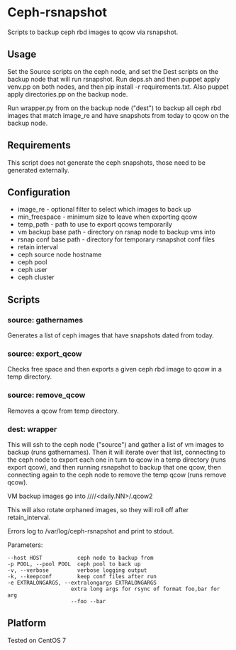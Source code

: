 # Ceph-rsnapshot

Scripts to backup ceph rbd images to qcow via rsnapshot.

## Usage

Set the Source scripts on the ceph node, and set the Dest scripts on the backup node that will run rsnapshot. Run deps.sh and then puppet apply venv.pp on both nodes, and then pip install -r requirements.txt. Also puppet apply directories.pp on the backup node.

Run wrapper.py from on the backup node ("dest") to backup all ceph rbd images that match image_re and have snapshots from today to qcow on the backup node.

## Requirements

This script does not generate the ceph snapshots, those need to be generated externally.

## Configuration

- image_re - optional filter to select which images to back up
- min_freespace -  minimum size to leave when exporting qcow
- temp_path - path to use to export qcows temporarily
- vm backup base path - directory on rsnap node to backup vms into
- rsnap conf base path - directory for temporary rsnapshot conf files
- retain interval
- ceph source node hostname
- ceph pool
- ceph user
- ceph cluster

## Scripts

### source: gathernames

Generates a list of ceph images that have snapshots dated from today.

### source: export_qcow

Checks free space and then exports a given ceph rbd image to qcow in a temp directory.

### source: remove_qcow

Removes a qcow from temp directory.

### dest: wrapper

This will ssh to the ceph node ("source") and gather a list of vm images to backup (runs gathernames).  Then it will iterate over that list, connecting to the ceph node to export each one in turn to qcow in a temp directory (runs export qcow), and then running rsnapshot to backup that one qcow, then connecting again to the ceph node to remove the temp qcow (runs remove qcow).

VM backup images go into /<vm backup base path>/<pool>/<image name>/<daily.NN>/<image-name>.qcow2

This will also rotate orphaned images, so they will roll off after retain_interval.

Errors log to /var/log/ceph-rsnapshot and print to stdout.

Parameters:

    --host HOST           ceph node to backup from
    -p POOL, --pool POOL  ceph pool to back up
    -v, --verbose         verbose logging output
    -k, --keepconf        keep conf files after run
    -e EXTRALONGARGS, --extralongargs EXTRALONGARGS
                        extra long args for rsync of format foo,bar for arg
                        --foo --bar

## Platform

Tested on CentOS 7
